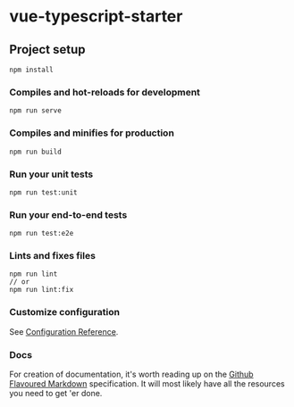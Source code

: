 # vue-typescript-starter

## Project setup
```
npm install
```

### Compiles and hot-reloads for development
```
npm run serve
```

### Compiles and minifies for production
```
npm run build
```

### Run your unit tests
```
npm run test:unit
```

### Run your end-to-end tests
```
npm run test:e2e
```

### Lints and fixes files
```
npm run lint
// or
npm run lint:fix
```

### Customize configuration
See [Configuration Reference](https://cli.vuejs.org/config/).

### Docs
For creation of documentation, it's worth reading up on the [Github Flavoured Markdown](https://github.github.com/gfm/) specification. It will most likely have all the resources you need to get 'er done.

